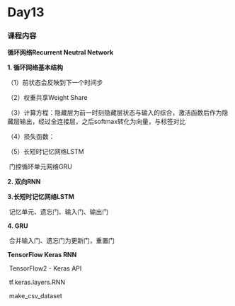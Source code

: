 # Day13

 

### 课程内容

**循环网络Recurrent Neutral Network**

**1. 循环网络基本结构**

（1）前状态会反映到下一个时间步

（2）权重共享Weight Share

（3）计算方程：隐藏层为前一时刻隐藏层状态与输入的综合，激活函数后作为隐藏层输出，经过全连接层，之后softmax转化为向量，与标签对比

（4）损失函数：

（5）长短时记忆网络LSTM

​		门控循环单元网络GRU

**2. 双向RNN**

**3.长短时记忆网络LSTM**

​		记忆单元、遗忘门、输入门、输出门

**4. GRU**

​		合并输入门、遗忘门为更新门，重置门



**TensorFlow Keras RNN**

​		TensorFlow2 - Keras API

​		tf.keras.layers.RNN

​		make_csv_dataset
